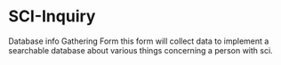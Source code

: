 # SCI-Inquiry
Database info Gathering Form
 this form will collect data to implement a searchable database about various things concerning a person with sci.
